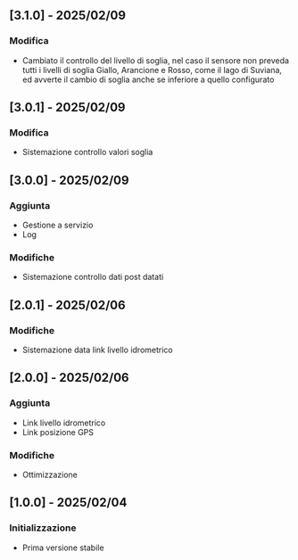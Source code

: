 ## [3.1.0] - 2025/02/09
### Modifica
 - Cambiato il controllo del livello di soglia, nel caso il sensore non preveda tutti i livelli di soglia Giallo, Arancione e Rosso, come il lago di Suviana, ed avverte il cambio di soglia anche se inferiore a quello configurato

## [3.0.1] - 2025/02/09
### Modifica
 - Sistemazione controllo valori soglia

## [3.0.0] - 2025/02/09
### Aggiunta
 - Gestione a servizio
 - Log

### Modifiche
 - Sistemazione controllo dati post datati

## [2.0.1] - 2025/02/06
### Modifiche
 - Sistemazione data link livello idrometrico
 
## [2.0.0] - 2025/02/06
### Aggiunta
 - Link livello idrometrico
 - Link posizione GPS

### Modifiche
 - Ottimizzazione

## [1.0.0] - 2025/02/04
### Initializzazione
 - Prima versione stabile

